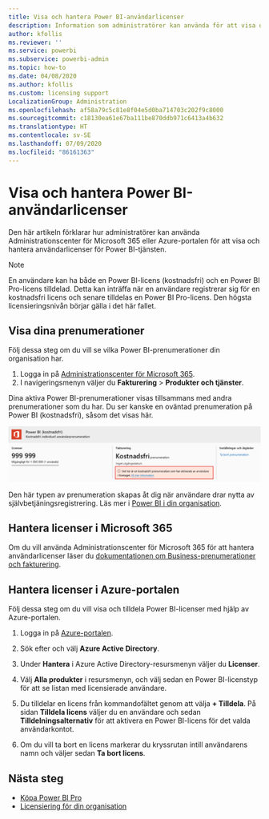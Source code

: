 ```yaml
---
title: Visa och hantera Power BI-användarlicenser
description: Information som administratörer kan använda för att visa och hantera Power BI-användarlicenser i sin organisation.
author: kfollis
ms.reviewer: ''
ms.service: powerbi
ms.subservice: powerbi-admin
ms.topic: how-to
ms.date: 04/08/2020
ms.author: kfollis
ms.custom: licensing support
LocalizationGroup: Administration
ms.openlocfilehash: af58a79c5c81e8f04e5d0ba714703c202f9c8000
ms.sourcegitcommit: c18130ea61e67ba111be870ddb971c6413a4b632
ms.translationtype: HT
ms.contentlocale: sv-SE
ms.lasthandoff: 07/09/2020
ms.locfileid: "86161363"
---
```

# <a name="view-and-manage-power-bi-user-licenses"></a>Visa och hantera Power BI-användarlicenser

Den här artikeln förklarar hur administratörer kan använda Administrationscenter för Microsoft 365 eller Azure-portalen för att visa och hantera användarlicenser för Power BI-tjänsten.

> [!NOTE]
>
>En användare kan ha både en Power BI-licens (kostnadsfri) och en Power BI Pro-licens tilldelad. Detta kan inträffa när en användare registrerar sig för en kostnadsfri licens och senare tilldelas en Power BI Pro-licens. Den högsta licensieringsnivån börjar gälla i det här fallet.
>

## <a name="view-your-subscriptions"></a>Visa dina prenumerationer

Följ dessa steg om du vill se vilka Power BI-prenumerationer din organisation har.

1. Logga in på [Administrationscenter för Microsoft 365](https://admin.microsoft.com).
2. I navigeringsmenyn väljer du **Fakturering** > **Produkter och tjänster**.

Dina aktiva Power BI-prenumerationer visas tillsammans med andra prenumerationer som du har. Du ser kanske en oväntad prenumeration på Power BI (kostnadsfri), såsom det visas här.

  ![Skärmbild av en kostnadsfri Power BI-prenumeration.](media/service-admin-manage-licenses/power-bi-free-user-activated.png)

Den här typen av prenumeration skapas åt dig när användare drar nytta av självbetjäningsregistrering. Läs mer i [Power BI i din organisation](https://docs.microsoft.com/microsoft-365/admin/misc/power-bi-in-your-organization?view=o365-worldwide).

## <a name="manage-user-licenses-in-microsoft-365"></a>Hantera licenser i Microsoft 365

Om du vill använda Administrationscenter för Microsoft 365 för att hantera användarlicenser läser du [dokumentationen om Business-prenumerationer och fakturering](https://docs.microsoft.com/microsoft-365/commerce/?view=o365-worldwide).

## <a name="manage-user-licenses-in-azure-portal"></a>Hantera licenser i Azure-portalen

Följ dessa steg om du vill visa och tilldela Power BI-licenser med hjälp av Azure-portalen.

1. Logga in på [Azure-portalen](https://portal.azure.com).

2. Sök efter och välj **Azure Active Directory**.

3. Under **Hantera** i Azure Active Directory-resursmenyn väljer du **Licenser**.

4. Välj **Alla produkter** i resursmenyn, och välj sedan en Power BI-licenstyp för att se listan med licensierade användare.

5. Du tilldelar en licens från kommandofältet genom att välja **+ Tilldela**. På sidan **Tilldela licens** väljer du en användare och sedan **Tilldelningsalternativ** för att aktivera en Power BI-licens för det valda användarkontot.

6. Om du vill ta bort en licens markerar du kryssrutan intill användarens namn och väljer sedan **Ta bort licens**.

## <a name="next-steps"></a>Nästa steg

- [Köpa Power BI Pro](service-admin-purchasing-power-bi-pro.md)
- [Licensiering för din organisation](service-admin-licensing-organization.md)

